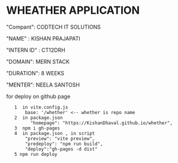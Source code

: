 # WHEATHER APPLICATION

"Compant": CODTECH IT SOLUTIONS

"NAME" : KISHAN PRAJAPATI

"INTERN ID" : CT12DRH

"DOMAIN": MERN STACK

"DURATION": 8 WEEKS

"MENTER": NEELA SANTOSH

for deploy on github page

 ```
    1  in vite.config.js
        base: '/whether' <-- whether is repo name 
    2  in package.json
          "homepage": "https://KishanDhaval.github.io/whether",
    3  npm i gh-pages
    4  in package.json , in script
        "preview": "vite preview",
        "predeploy": "npm run build",
        "deploy":"gh-pages -d dist"
    5 npm run deploy
```

